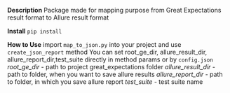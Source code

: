 **Description**
Package made for mapping purpose from Great Expectations result format to Allure result format

**Install**
`pip install`

**How to Use**
import `map_to_json.py` into your project and use `create_json_report` method
You can set root_ge_dir, allure_result_dir, allure_report_dir,test_suite directly in method params or by `config.json` 
_root_ge_dir_ - path to project great_expectations folder
_allure_result_dir_ - path to folder, when you want to save allure results
_allure_report_dir_ - path to folder, in which you save allure report
_test_suite_ - test suite name